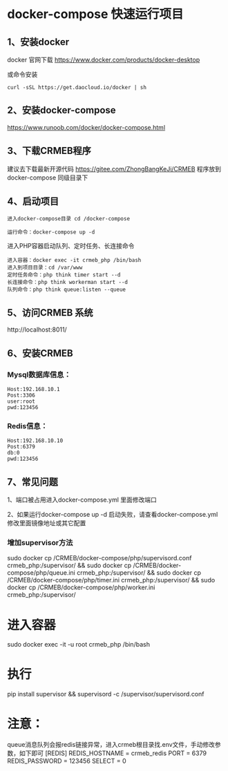 # docker-compose 快速运行项目
## 1、安装docker
docker 官网下载
https://www.docker.com/products/docker-desktop

或命令安装 
```
curl -sSL https://get.daocloud.io/docker | sh
```
## 2、安装docker-compose
https://www.runoob.com/docker/docker-compose.html
## 3、下载CRMEB程序
建议去下载最新开源代码 https://gitee.com/ZhongBangKeJi/CRMEB
程序放到docker-compose 同级目录下
## 4、启动项目
```
进入docker-compose目录 cd /docker-compose

运行命令：docker-compose up -d
```
进入PHP容器启动队列、定时任务、长连接命令
```
进入容器：docker exec -it crmeb_php /bin/bash
进入到项目目录：cd /var/www
定时任务命令：php think timer start --d
长连接命令：php think workerman start --d
队列命令：php think queue:listen --queue
```
## 5、访问CRMEB 系统
http://localhost:8011/
## 6、安装CRMEB
### Mysql数据库信息：
```
Host:192.168.10.1 
Post:3306 
user:root 
pwd:123456 
```
### Redis信息：
```
Host:192.168.10.10
Post:6379
db:0
pwd:123456
```
## 7、常见问题
1、端口被占用进入docker-compose.yml 里面修改端口

2、如果运行docker-compose up -d 启动失败，请查看docker-compose.yml 修改里面镜像地址或其它配置



### 增加supervisor方法
sudo docker cp /CRMEB/docker-compose/php/supervisord.conf crmeb_php:/supervisor/ &&
sudo docker cp /CRMEB/docker-compose/php/queue.ini crmeb_php:/supervisor/ &&
sudo docker cp /CRMEB/docker-compose/php/timer.ini crmeb_php:/supervisor/ &&
sudo docker cp /CRMEB/docker-compose/php/worker.ini crmeb_php:/supervisor/
# 进入容器
sudo docker exec -it -u root crmeb_php /bin/bash
# 执行
pip install supervisor &&
supervisord -c /supervisor/supervisord.conf

# 注意：
queue消息队列会报redis链接异常，进入crmeb根目录找.env文件，手动修改参数，如下即可
[REDIS]
REDIS_HOSTNAME = crmeb_redis
PORT = 6379
REDIS_PASSWORD = 123456
SELECT = 0



